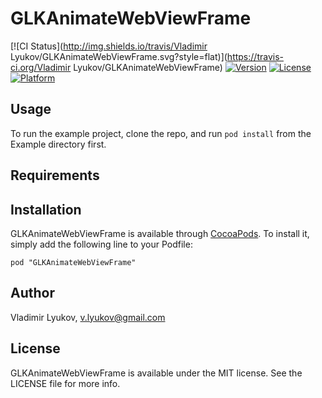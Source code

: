# GLKAnimateWebViewFrame

[![CI Status](http://img.shields.io/travis/Vladimir Lyukov/GLKAnimateWebViewFrame.svg?style=flat)](https://travis-ci.org/Vladimir Lyukov/GLKAnimateWebViewFrame)
[![Version](https://img.shields.io/cocoapods/v/GLKAnimateWebViewFrame.svg?style=flat)](http://cocoadocs.org/docsets/GLKAnimateWebViewFrame)
[![License](https://img.shields.io/cocoapods/l/GLKAnimateWebViewFrame.svg?style=flat)](http://cocoadocs.org/docsets/GLKAnimateWebViewFrame)
[![Platform](https://img.shields.io/cocoapods/p/GLKAnimateWebViewFrame.svg?style=flat)](http://cocoadocs.org/docsets/GLKAnimateWebViewFrame)

## Usage

To run the example project, clone the repo, and run `pod install` from the Example directory first.

## Requirements

## Installation

GLKAnimateWebViewFrame is available through [CocoaPods](http://cocoapods.org). To install
it, simply add the following line to your Podfile:

    pod "GLKAnimateWebViewFrame"

## Author

Vladimir Lyukov, v.lyukov@gmail.com

## License

GLKAnimateWebViewFrame is available under the MIT license. See the LICENSE file for more info.

